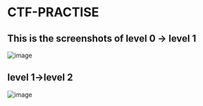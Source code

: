 # CTF-PRACTISE

## This is the screenshots of level 0 -> level 1
![image](https://user-images.githubusercontent.com/60177793/89106351-d3892080-d446-11ea-8cdf-a68908745ed9.png)

## level 1->level 2
![image](https://user-images.githubusercontent.com/60177793/89106722-e3eeca80-d449-11ea-85ac-c7add6bfa423.png)





 
